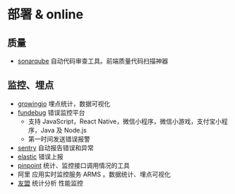 # 部署 & online

## 质量

- [sonarqube](https://www.sonarqube.org/) 自动代码审查工具。前端质量代码扫描神器

## 监控、埋点

- [growingio](https://www.growingio.com/) 埋点统计，数据可视化
- [fundebug](https://www.fundebug.com/) 错误监控平台
  - 支持 JavaScript，React Native，微信小程序，微信小游戏，支付宝小程序，Java 及 Node.js
  - 第一时间发送错误报警
- [sentry](https://docs.sentry.io/) 自动报告错误和异常
- [elastic](https://www.elastic.co/guide/en/kibana/current/get-started.html) 错误上报
- [pinpoint](https://github.com/pinpoint-apm/pinpoint) 统计、监控接口调用情况的工具
- 阿里 应用实时监控服务 ARMS 。数据统计、埋点可视化
- [友盟](https://www.umeng.com/) 统计分析 性能监控
